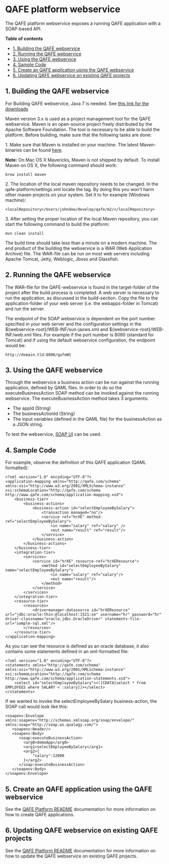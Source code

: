 # QAFE platform webservice
The QAFE platform webservice exposes a running QAFE application with a SOAP-based API.

**Table of contents**
* [1. Building the QAFE webservice](#1-building-the-qafe-webservice)
* [2. Running the QAFE webservice](#2-running-the-qafe-webservice)
* [3. Using the QAFE webservice](#3-using-the-qafe-webservice)
* [4. Sample Code](#4-sample-code)
* [5. Create an QAFE application using the QAFE webservice](#5-create-an-qafe-application-using-the-qafe-webservice)
* [6. Updating QAFE webservice on existing QAFE projects](#6-updating-qafe-webservice-on-existing-qafe-projects)

## 1. Building the QAFE webservice
For Building QAFE webservice, Java 7 is needed. See [this link for the downloads](http://www.oracle.com/technetwork/java/javase/downloads/jdk7-downloads-1880260.html)

Maven version 3.x is used as a project management tool for the QAFE webservice. Maven is an open-source project freely distributed by the Apache Software Foundation. The tool is necessary to be able to build the platform. Before building, make sure that the following tasks are done:

1\. Make sure that Maven is installed on your machine. The latest Maven-binaries can be found [here](http://maven.apache.org/download.cgi).

**Note:** On Mac OS X Mavericks, Maven is not shipped by default. To install Maven on OS X, the following command should work:
```
brew install maven
```

2\. The location of the local maven repository needs to be changed. In the qafe-platform/settings.xml locate the <localRepository> tag. By doing this you won't harm other maven projects on your system. Set it to for example (Windows machine):
```
<localRepository>/Users/johndoe/develop/qafe/m2/</localRepository>
``` 

3\. After setting the proper location of the local Maven repository, you can start the following command to build the platform:
```
mvn clean install
```
The build time should take less than a minute on a modern machine. The end product of the building the webservice is a WAR (Web Application Archive) file. The WAR-file can be run on most web servers including Apache Tomcat, Jetty, Weblogic, Jboss and Glassfish.

## 2. Running the QAFE webservice
The WAR-file for the QAFE-webservice is found in the target-folder of the project after the build process is completed. A web server is necessary to run the application, as discussed in the build-section. Copy the file to the application-folder of your web server (i.e. the webapps-folder in Tomcat) and run the server. 

The endpoint of the SOAP webservice is dependent on the port number specified in your web server and the configuration settings in the ${webservice-root}/WEB-INF/sun-jaxws.xml and ${webservice-root}/WEB-INF/web.xml files. For example if the port number is 8080 (standard for Tomcat) and if using the default webservice configuration, the endpoint would be:
```
http://domain.tld:8080/qafeWS
```

## 3. Using the QAFE webservice
Through the webservice a business action can be run against the running application, defined by QAML files. In order to do so the executeBusinessAction SOAP method can be invoked against the running webservice.
The executeBusinessAction method takes 3 arguments:
- The appId (String)
- The businessActionId (String)
- The input variables (defined in the QAML file) for the businessAction as a JSON string.

To test the webservice, [SOAP UI](http://www.soapui.org) can be used.

## 4. Sample Code
For example, observe the definition of this QAFE application (QAML formatted):
```
<?xml version="1.0" encoding="UTF-8"?>
<application-mapping xmlns="http://qafe.com/schema" xmlns:xsi="http://www.w3.org/2001/XMLSchema-instance" xsi:schemaLocation="http://qafe.com/schema http://www.qafe.com/schema/application-mapping.xsd">  	
	<business-tier> 
		<business-actions>
			<business-action id="selectEmployeeBySalary"> 
				<transaction managed="no"/>  
				<service ref="hrXE" method-ref="selectEmployeeBySalary"> 
					<in name="salary" ref="salary" />
					<out name="result" ref="result"/> 
				</service> 
			</business-action>  
		</business-actions> 
	</business-tier>  
	<integration-tier> 
		<services> 
			<service id="hrXE" resource-ref="hrXEResource"> 
				<method id="selectEmployeeBySalary" name="selectEmployeeBySalary">
					<in name="salary" ref="salary"/>
					<out name="result"/>
				</method>
			</service> 
		</services> 
	</integration-tier>  
	<resource-tier> 
		<resources> 
			<drivermanager-datasource id="hrXEResource" url="jdbc:oracle:thin:@localhost:1521:xe" username="hr" password="hr" driver-classname="oracle.jdbc.OracleDriver" statements-file-url="sample-sql.xml"/> 
		</resources> 
	</resource-tier> 
</application-mapping>
```

As you can see the resource is defined as an oracle database, it also contains some statements defined in an xml-formatted file:
```
<?xml version="1.0" encoding="UTF-8"?>
<statements xmlns="http://qafe.com/schema" xmlns:xsi="http://www.w3.org/2001/XMLSchema-instance" xsi:schemaLocation="http://qafe.com/schema http://www.qafe.com/schema/application-statements.xsd">  
	<select id="selectEmployeeBySalary"><![CDATA[select * from EMPLOYEES where SALARY < :salary]]></select>
</statements>
```

If we wanted to invoke the selectEmployeeBySalary business-action, the SOAP call would look like this:
```
<soapenv:Envelope xmlns:soapenv="http://schemas.xmlsoap.org/soap/envelope/" xmlns:soap="http://soap.ws.qualogy.com/">
   <soapenv:Header/>
   <soapenv:Body>
	  <soap:executeBusinessAction>
		<arg0>demoApp</arg0>
		<arg1>selectEmployeeBySalary</arg1>
		<arg2>{
			"salary":12000
		}</arg2>
	  </soap:executeBusinessAction>
   </soapenv:Body>
</soapenv:Envelope>
```

## 5. Create an QAFE application using the QAFE webservice
See the [QAFE Platform README](https://github.com/qafedev/qafe-platform/blob/develop/README.md#create-an-qafe-application-using-the-qafe-platform) documentation for more information on how to create QAFE applications.

## 6. Updating QAFE webservice on existing QAFE projects
See the [QAFE Platform README](https://github.com/qafedev/qafe-platform/blob/develop/README.md#updating-qafe-platform-on-existing-qafe-projects) documentation for more information on how to update the QAFE webservice on existing QAFE projects.
